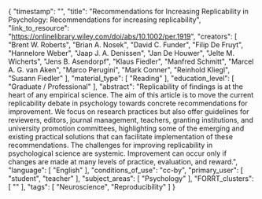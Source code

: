 {
    "timestamp": "",
    "title": "Recommendations for Increasing Replicability in Psychology: Recommendations for increasing replicability",
    "link_to_resource": "https://onlinelibrary.wiley.com/doi/abs/10.1002/per.1919",
    "creators": [
        "Brent W. Roberts",
        "Brian A. Nosek",
        "David C. Funder",
        "Filip De Fruyt",
        "Hannelore Weber",
        "Jaap J. A. Denissen",
        "Jan De Houwer",
        "Jelte M. Wicherts",
        "Jens B. Asendorpf",
        "Klaus Fiedler",
        "Manfred Schmitt",
        "Marcel A. G. van Aken",
        "Marco Perugini",
        "Mark Conner",
        "Reinhold Kliegl",
        "Susann Fiedler"
    ],
    "material_type": [
        "Reading"
    ],
    "education_level": [
        "Graduate / Professional"
    ],
    "abstract": "Replicability of findings is at the heart of any empirical science. The aim of this article is to move the current replicability debate in psychology towards concrete recommendations for improvement. We focus on research practices but also offer guidelines for reviewers, editors, journal management, teachers, granting institutions, and university promotion committees, highlighting some of the emerging and existing practical solutions that can facilitate implementation of these recommendations. The challenges for improving replicability in psychological science are systemic. Improvement can occur only if changes are made at many levels of practice, evaluation, and reward.",
    "language": [
        "English"
    ],
    "conditions_of_use": "cc-by",
    "primary_user": [
        "student",
        "teacher"
    ],
    "subject_areas": [
        "Psychology"
    ],
    "FORRT_clusters": [
        ""
    ],
    "tags": [
        "Neuroscience",
        "Reproducibility"
    ]
}